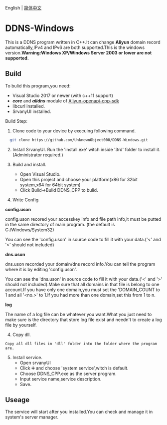 English | [简体中文](./README-CN.md)

# DDNS-Windows 
This is a DDNS program written in C++.It can change **Aliyun** domain record automatically,IPv4 and IPv6 are both supported.This is the windows version.**Warning:Windows XP/Windows Server 2003 or lower are not supported.**

## Build
To bulid this program,you need:
  - Visual Studio 2017 or newer (with c++11 support)
  - ***core*** and ***alidns*** module of <a href="https://github.com/aliyun/aliyun-openapi-cpp-sdk">Aliyun-openapi-cpp-sdk</a>
  - libcurl installed.
  - SrvanyUI installed.

Bulid Step:
  1. Clone code to your device by execuing following command.
  ```bash
    git clone https://github.com/UnknownObject000/DDNS-Windows.git
  ```
  2. Install SrvanyUI.
    Run the 'install.exe' witch inside '3rd' folder to install it.(Administrator required.)
    
  3. Build and install.
      + Open Visual Studio.
      + Open this project and choose your platform(x86 for 32bit system,x64 for 64bit system)
      + Click Bulid->Bulid DDNS_CPP to bulid.
  4. Write Config
  
   **config.uson**
    
   config.uson recored your accesskey info and file path info,it must be putted in the same directory of main program. (the default is C:/Windows/System32)
    
   You can see the 'config.uson' in source code to fill it with your data.('<' and '>' should not included)
    
   **dns.uson**
    
   dns.uson recorded your domain/dns record info.You can tell the program where it is by editing 'config.uson'.
   
   You can see the 'dns.uson' in source code to fill it with your data.('<' and '>' should not included).Make sure that all domains in that file is belong to one account.If you have only one domain,you must set the 'DOMAIN_COUNT to 1 and all '<no.>' to 1.If you had more than one domain,set this from 1 to n.
   
   **log**
   
   The name of a log file can be whatever you want.What you just need to make sure is the directory that store log file exist and needn't to create a log file by yourself.
   
  4. Copy dll.
  
    Copy all dll files in 'dll' folder into the folder where the program are.
    
  5. Install service.
      - Open srvanyUI
      - Click ➕ and choose 'system service',witch is default.
      - Choose DDNS_CPP.exe as the server program.
      - Input service name,service description.
      - Save.
 ## Useage
  The service will start after you installed.You can check and manage it in system's server manager.
